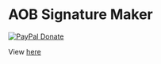 # AOB Signature Maker
[![PayPal Donate](https://img.shields.io/badge/donate-PayPal-orange.svg?style=flat-square&logo=paypal)](https://www.paypal.me/RajarshiVaidya)

View [here](https://gmastergreatee.github.io/AOB-SigMaker/)
